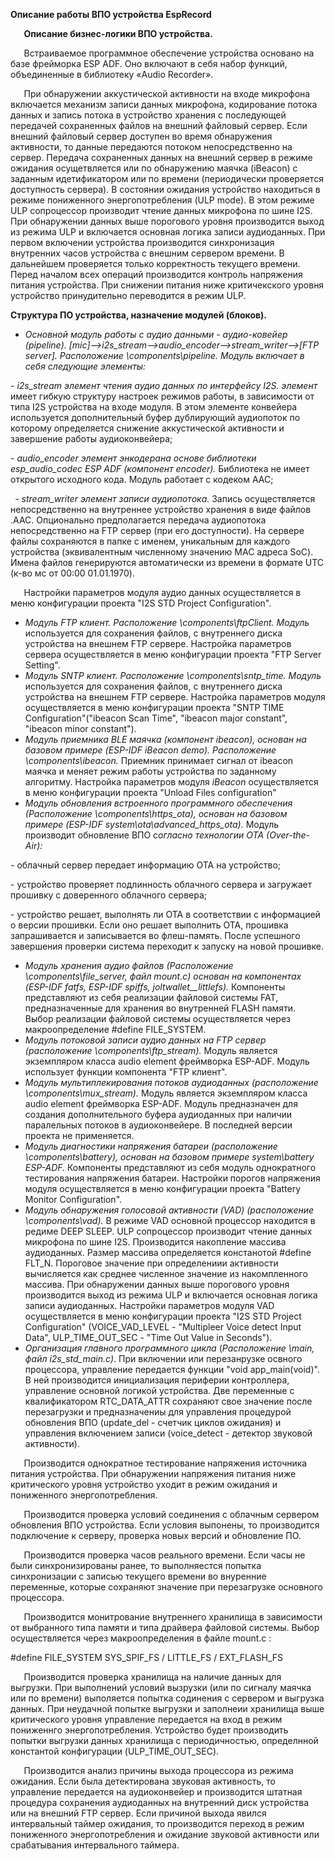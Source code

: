 ﻿**Описание работы ВПО устройства EspRecord**

`	`**Описание бизнес-логики ВПО устройства.**

`	`Встраиваемое программное обеспечение устройства основано на базе фрейморка ESP ADF. Оно включают в себя набор функций, объединенные в библиотеку «Audio Recorder».

`	`При обнаружении аккустической активности на входе микрофона включается механизм записи данных микрофона, кодирование потока данных и запись потока в устройство хранения с последующей передачей сохраненных файлов на внешний файловый сервер. Если внешний файловый сервер доступен во время обнаружения активности, то данные передаются потоком непосредственно на сервер. Передача сохраненных данных на внешний сервер в режиме ожидания осущетвляется или по обнаружению маячка (iBeacon) с заданным идетификатором или по времени (периодически проверяется доступность сервера). В состоянии ожидания устройство находиться в режиме пониженного энергопотребления (ULP mode). В этом режиме ULP сопроцессор производит чтение данных микрофона по шине I2S. При обнаружении данных выше порогового уровня производится выход из режима ULP и включается основная логика записи аудиоданных. При первом включении устройства производится синхронизация внутренних часов устройства с внешним сервером времени. В дальнейшем проверяется только корректность текущего времени. Перед началом всех операций производится контроль напряжения питания устройства. При снижении питания ниже критичекского уровня устройство принудительно переводится в режим ULP.

**Структура ПО устройства, назначение модулей (блоков).**

- *Основной модуль работы с аудио данными - аудио-ковейер (pipeline). [mic]-->i2s\_stream-->audio\_encoder-->stream\_writer-->[FTP server]. Расположение \components\pipeline. Модуль включает в себя следующие элементы:*

*- i2s\_stream элемент чтения аудио данных по интерфейсу I2S. элемент* имеет гибкую структуру настроек режимов работы, в зависимости от типа I2S устройства на входе модуля. В этом элементе конвейера используется дополнительный буфер дублирующий аудиопоток по которому определяется снижение аккустической активности и завершение работы аудиоконвейера;

*- audio\_encoder элемент энкодерана основе библиотеки esp\_audio\_codec ESP ADF (компонент encoder).* Библиотека не имеет открытого исходного кода. Модуль работает с кодеком AAC;

` `*- stream\_writer элемент записи аудиопотока.* Запись осуществляется непосредственно на внутреннее устройство хранения в виде файлов .AAC. Опционально предполагается передача аудиопотока непосредственно на FTP сервер (при его доступности). На сервере файлы сохраняются в папке с именем, уникальным для каждого устройства (эквивалентным численному значению MAC адреса SoC). Имена файлов генерируются автоматически из времени в формате UTC (к-во мс от 00:00 01.01.1970).

`	`Настройки параметров модуля аудио данных осуществляется в меню конфигурации проекта "I2S STD Project Configuration".

- *Модуль FTP клиент.* *Расположение \components\ftpClient. Модуль* используется для сохранения файлов, с внутреннего диска устройства на внешнем FTP сервере. Настройка параметров сервера осуществляется в меню конфигурации проекта "FTP Server Setting".
- *Модуль SNTP клиент.* *Расположение \components\sntp\_time. Модуль* используется для сохранения файлов, с внутреннего диска устройства на внешнем FTP сервере. Настройка параметров модуля осуществляется в меню конфигурации проекта "SNTP TIME Configuration"("ibeacon Scan Time", "ibeacon major constant", "ibeacon minor constant").
- *Модуль приемника BLE маячка (компонент ibeacon), основан на базовом примере (ESP-IDF iBeacon demo).* *Расположение \components\ibeacon.* Приемник принимает сигнал от ibeacon маячка и меняет режим работы устройства по заданному алгоритму. Настройка параметров модуля *iBeacon* осуществляется в меню конфигурации проекта "Unload Files configuration"
- *Модуль обновления встроенного программного обеспечения (Расположение \components\https\_ota), основан на базовом примере (ESP-IDF system\ota\advanced\_https\_ota).* Модуль производит обновление ВПО с*огласно технологии OTA (Over-the-Air):*

\- облачный сервер передает информацию OTA на устройство;

\- устройство проверяет подлинность облачного сервера и 	 загружает  	прошивку с доверенного облачного сервера;

\- устройство решает, выполнять ли OTA в соответствии с 	информацией о версии прошивки. Если оно решает выполнить 	OTA, прошивка запрашивается и записывается во флеш-память. 	После успешного завершения проверки система переходит к 	запуску на новой прошивке.

- *Модуль хранения аудио файлов  (Расположение \components\file\_server, файл mount.c) основан на компонентах (ESP-IDF fatfs, ESP-IDF spiffs, joltwallet\_\_littlefs).* Компоненты представляют из себя реализации файловой системы FAT, предназначенные для хранения во внутренней  FLASH памяти. Выбор реализации файловой системы осуществляется через макроопределение #define FILE\_SYSTEM.
- *Модуль потоковой записи аудио данных на FTP сервер  (расположение \components\ftp\_stream).* Модуль является экземпляром класса audio element фреймворка ESP-ADF. Модуль использует функции компонента "FTP клиент".
- *Модуль мультиплекирования потоков аудиоданных  (расположение \components\mux\_stream).* Модуль является экземпляром класса audio element фреймворка ESP-ADF. Модуль предназначен для создания дополнительного буфера аудиоданных при наличии паралельных потоков в аудиоконвейере. В последней версии проекта не применяется.
- *Модуль диагностики напряжения батареи  (расположение \components\battery), основан на базовом примере system\battery ESP-ADF.* Компоненты представляют из себя модуль однократного тестирования напряжения батареи. Настройки порогов напряжения модуля осуществляется в меню конфигурации проекта "Battery Monitor Configuration".
- *Модуль обнаружения голосовой активности (VAD)  (расположение \components\vad).* В режиме VAD основной процессор находится в редиме DEEP SLEEP. ULP сопроцессор производит чтение данных микрофона по шине I2S. Производится накопление массива аудиоданных. Размер массива определяется констанотой #define FLT\_N. Пороговое значение при определениии активности вычисляется как среднее численное значение из накомпленного массива. При обнаружении данных выше порогового уровня производится выход из режима ULP и включается основная логика записи аудиоданных. Настройки параметров модуля VAD осуществляется в меню конфигурации проекта "I2S STD Project Configuration" (VOICE\_VAD\_LEVEL - "Multipleer Voice detect Input Data", ULP\_TIME\_OUT\_SEC - "Time Out Value in Seconds").
- *Организация главного программного цикла* (*Расположение \main, файл i2s\_std\_main.c)*. При включении или перезанрузке освного процессора, управление передается функции "void app\_main(void)". В ней производится инициализация периферии контроллера, управление основной логикой устройства. Две переменные с квалификатором RTC\_DATA\_ATTR сохраняют свое значение после перезагрузки и предназначениы для управления процедурой обновления ВПО (update\_del - счетчик циклов ожидания) и управления включением записи (voice\_detect - детектор звуковой активности).

`	`Производится однократное тестирование напряжения источника питания устройства. При обнаружении напряжения питания ниже критического уровня устройство уходит в режим ожидания и пониженного энергопотребления.

`	`Производится проверка условий соединения с облачным сервером обновления ВПО устройства. Если условия выпонены, то производится подключение к серверу, проверка новых версий и обновление ПО.

`	`Производится проверка часов реального времени. Если часы не были синхронизированы ранее, то выполняестся попытка синхронизации с записью текущего времени во внуренние переменные, которые сохраняют значение при перезагрузке основного процессора.

`	`Производится монитрование внутреннего хранилища в зависимости от выбранного типа памяти и типа драйвера файловой системы. Выбор осуществляется через макроопределения в файле mount.c :

#define FILE\_SYSTEM SYS\_SPIF\_FS / LITTLE\_FS / EXT\_FLASH\_FS

`	`Производится проверка хранилища на наличие данных для выгрузки. При выполнений условий вызрузки (или по сигналу маячка или по времени) выполяется попытка содинения с сервером и выгрузка данных. При неудачной попытке выгрузки и заполнеии хранилища выше критического уровня управление передается на вход в режим пониженнго энергопотребления. Устройство будет производить попытки выгрузки данных хранилища с периодичностью, определнной константой конфигурации (ULP\_TIME\_OUT\_SEC).

`	`Производится анализ причины выхода процессора из режима ожидания. Если была детектирована звуковая активность, то управление передается на аудиоконвейер и производится штатная процедура сохранения аудиоданных на внутренний диск устройства или на внешний FTP сервер. Если причиной выхода явился интервальный таймер ожидания, то производится переход в режим пониженного энергопотребления и ожидание звуковой активности или срабатывания интервального таймера.


